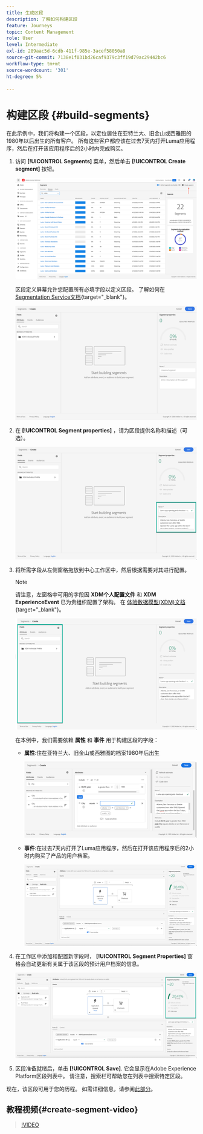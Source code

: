 ```yaml
---
title: 生成区段
description: 了解如何构建区段
feature: Journeys
topic: Content Management
role: User
level: Intermediate
exl-id: 289aac5d-6cdb-411f-985e-3acef58050a8
source-git-commit: 7138e1f031bd26caf9379c3ff19d79ac29442bc6
workflow-type: tm+mt
source-wordcount: '301'
ht-degree: 5%

---
```


# 构建区段 {#build-segments}

在此示例中，我们将构建一个区段，以定位居住在亚特兰大、旧金山或西雅图的1980年以后出生的所有客户。 所有这些客户都应该在过去7天内打开Luma应用程序，然后在打开该应用程序后的2小时内完成购买。

1. 访问 **[!UICONTROL Segments]** 菜单，然后单击 **[!UICONTROL Create segment]** 按钮。

   ![](../assets/create-segment.png)

   区段定义屏幕允许您配置所有必填字段以定义区段。 了解如何在 [Segmentation Service文档](https://experienceleague.adobe.com/docs/experience-platform/segmentation/ui/overview.html){target=&quot;_blank&quot;}。

   ![](../assets/segment-builder.png)

1. 在 **[!UICONTROL Segment properties]** ，请为区段提供名称和描述（可选）。

   ![](../assets/segment-properties.png)

1. 将所需字段从左侧窗格拖放到中心工作区中，然后根据需要对其进行配置。

   >[!NOTE]
   >
   >请注意，左窗格中可用的字段因 **XDM个人配置文件** 和 **XDM ExperienceEvent** 已为贵组织配置了架构。  在 [体验数据模型(XDM)文档](https://experienceleague.adobe.com/docs/experience-platform/xdm/home.html?lang=zh-Hans){target=&quot;_blank&quot;}。

   ![](../assets/drag-fields.png)

   在本例中，我们需要依赖 **属性** 和 **事件** 用于构建区段的字段：

   * **属性**:住在亚特兰大、旧金山或西雅图的档案1980年后出生

      ![](../assets/add-attributes.png)

   * **事件**:在过去7天内打开了Luma应用程序，然后在打开该应用程序后的2小时内购买了产品的用户档案。

      ![](../assets/add-events.png)

1. 在工作区中添加和配置新字段时， **[!UICONTROL Segment Properties]** 窗格会自动更新有关属于该区段的预计用户档案的信息。

   ![](../assets/segment-estimate.png)

1. 区段准备就绪后，单击 **[!UICONTROL Save]**. 它会显示在Adobe Experience Platform区段列表中。 请注意，搜索栏可帮助您在列表中搜索特定区段。

现在，该区段可用于您的历程。 如需详细信息，请参阅[此部分](../segment/about-segments.md)。

## 教程视频{#create-segment-video}

>[!VIDEO](https://video.tv.adobe.com/v/334281?quality=12)
